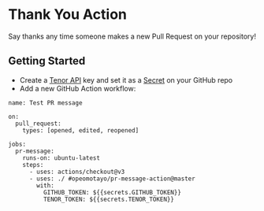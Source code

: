 # Thank You Action

Say thanks any time someone makes a new Pull Request on your repository!

## Getting Started
* Create a [Tenor API](https://tenor.com/gifapi/documentation) key and set it as a [Secret](https://docs.github.com/en/actions/reference/encrypted-secrets) on your GitHub repo
* Add a new GitHub Action workflow:
```
name: Test PR message

on:
  pull_request:
    types: [opened, edited, reopened]

jobs:
  pr-message:
    runs-on: ubuntu-latest
    steps:
      - uses: actions/checkout@v3
      - uses: ./ #opeomotayo/pr-message-action@master
        with:
          GITHUB_TOKEN: ${{secrets.GITHUB_TOKEN}}
          TENOR_TOKEN: ${{secrets.TENOR_TOKEN}}
```

